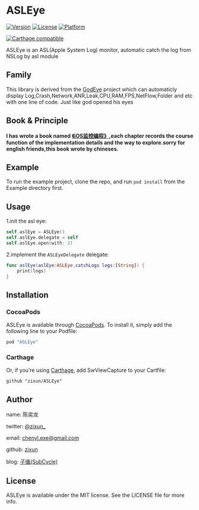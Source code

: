 # ASLEye

[![Version](https://img.shields.io/cocoapods/v/Log4G.svg?style=flat)](http://cocoapods.org/pods/ASLEye)
[![License](https://img.shields.io/cocoapods/l/Log4G.svg?style=flat)](http://cocoapods.org/pods/ASLEye)
[![Platform](https://img.shields.io/cocoapods/p/Log4G.svg?style=flat)](http://cocoapods.org/pods/ASLEye)

[![Carthage compatible](https://img.shields.io/badge/Carthage-Compatible-brightgreen.svg?style=flat)](https://github.com/Carthage/Carthage) 


ASLEye is an ASL(Apple System Log) monitor, automatic catch the log from NSLog by asl module

## Family
This library is derived from the [GodEye](https://github.com/zixun/GodEye) project which can automaticly display Log,Crash,Network,ANR,Leak,CPU,RAM,FPS,NetFlow,Folder and etc with one line of code. Just like god opened his eyes

## Book & Principle

**I has wrote a book named [《iOS监控编程》](https://www.qingdan.us/product/25),each chapter records the course function of the implementation details and the way to explore.sorry for english friends,this book wrote by chineses.**

## Example

To run the example project, clone the repo, and run `pod install` from the Example directory first.

## Usage

1.init the asl eye:

```swift
self.aslEye = ASLEye()
self.aslEye.delegate = self
self.aslEye.open(with: 2)
```

2.implement the `ASLEyeDelegate` delegate:

```swift
func aslEye(aslEye:ASLEye,catchLogs logs:[String]) {
    print(logs)
}
```

## Installation

### CocoaPods
ASLEye is available through [CocoaPods](http://cocoapods.org). To install
it, simply add the following line to your Podfile:

```ruby
pod "ASLEye"
```

### Carthage
Or, if you’re using [Carthage](https://github.com/Carthage/Carthage), add SwViewCapture to your Cartfile:

``` 
github "zixun/ASLEye"
```

## Author

name: 陈奕龙

twitter: [@zixun_](https://twitter.com/zixun_)

email: chenyl.exe@gmail.com

github: [zixun](https://github.com/zixun)

blog: [子循(SubCycle)](http://zixun.github.io/)

## License

ASLEye is available under the MIT license. See the LICENSE file for more info.

